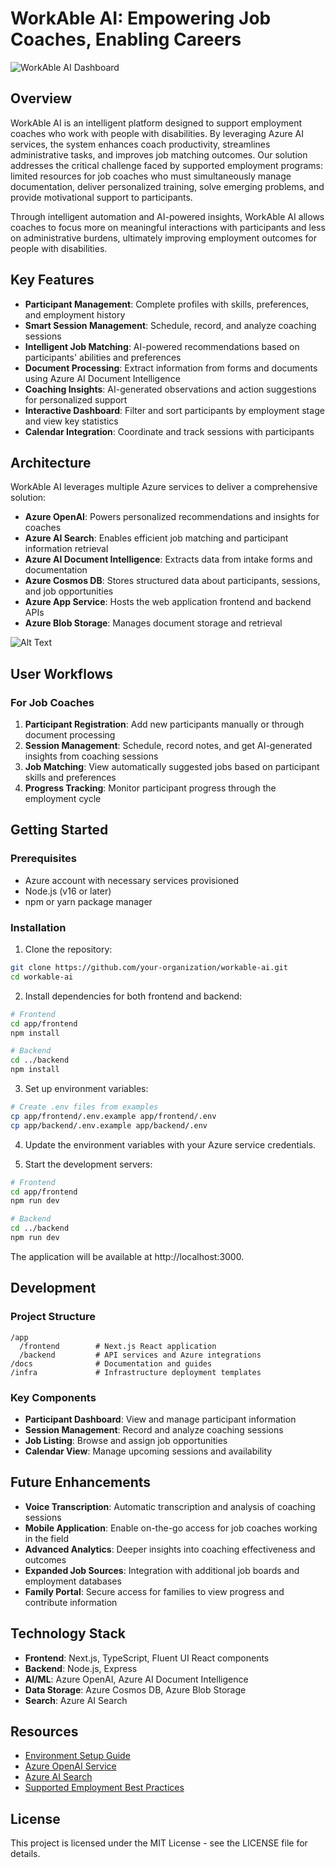 # WorkAble AI: Empowering Job Coaches, Enabling Careers

![WorkAble AI Dashboard](https://placeholder-for-project-screenshot.com)

## Overview

WorkAble AI is an intelligent platform designed to support employment coaches who work with people with disabilities. By leveraging Azure AI services, the system enhances coach productivity, streamlines administrative tasks, and improves job matching outcomes. Our solution addresses the critical challenge faced by supported employment programs: limited resources for job coaches who must simultaneously manage documentation, deliver personalized training, solve emerging problems, and provide motivational support to participants.

Through intelligent automation and AI-powered insights, WorkAble AI allows coaches to focus more on meaningful interactions with participants and less on administrative burdens, ultimately improving employment outcomes for people with disabilities.

## Key Features

- **Participant Management**: Complete profiles with skills, preferences, and employment history
- **Smart Session Management**: Schedule, record, and analyze coaching sessions
- **Intelligent Job Matching**: AI-powered recommendations based on participants' abilities and preferences
- **Document Processing**: Extract information from forms and documents using Azure AI Document Intelligence
- **Coaching Insights**: AI-generated observations and action suggestions for personalized support
- **Interactive Dashboard**: Filter and sort participants by employment stage and view key statistics
- **Calendar Integration**: Coordinate and track sessions with participants

## Architecture

WorkAble AI leverages multiple Azure services to deliver a comprehensive solution:

- **Azure OpenAI**: Powers personalized recommendations and insights for coaches
- **Azure AI Search**: Enables efficient job matching and participant information retrieval
- **Azure AI Document Intelligence**: Extracts data from intake forms and documentation
- **Azure Cosmos DB**: Stores structured data about participants, sessions, and job opportunities
- **Azure App Service**: Hosts the web application frontend and backend APIs
- **Azure Blob Storage**: Manages document storage and retrieval

![Alt Text]((https://github.com/ferDMS/ms-challenge/blob/Jose/ArquitecturaWorkabeAI.png))

## User Workflows

### For Job Coaches

1. **Participant Registration**: Add new participants manually or through document processing
2. **Session Management**: Schedule, record notes, and get AI-generated insights from coaching sessions
3. **Job Matching**: View automatically suggested jobs based on participant skills and preferences
4. **Progress Tracking**: Monitor participant progress through the employment cycle

## Getting Started

### Prerequisites

- Azure account with necessary services provisioned
- Node.js (v16 or later)
- npm or yarn package manager

### Installation

1. Clone the repository:

```bash
git clone https://github.com/your-organization/workable-ai.git
cd workable-ai
```

2. Install dependencies for both frontend and backend:

```bash
# Frontend
cd app/frontend
npm install

# Backend
cd ../backend
npm install
```

3. Set up environment variables:

```bash
# Create .env files from examples
cp app/frontend/.env.example app/frontend/.env
cp app/backend/.env.example app/backend/.env
```

4. Update the environment variables with your Azure service credentials.

5. Start the development servers:

```bash
# Frontend
cd app/frontend
npm run dev

# Backend
cd ../backend
npm run dev
```

The application will be available at http://localhost:3000.

## Development

### Project Structure

```
/app
  /frontend        # Next.js React application
  /backend         # API services and Azure integrations
/docs              # Documentation and guides
/infra             # Infrastructure deployment templates
```

### Key Components

- **Participant Dashboard**: View and manage participant information
- **Session Management**: Record and analyze coaching sessions
- **Job Listing**: Browse and assign job opportunities
- **Calendar View**: Manage upcoming sessions and availability

## Future Enhancements

- **Voice Transcription**: Automatic transcription and analysis of coaching sessions
- **Mobile Application**: Enable on-the-go access for job coaches working in the field
- **Advanced Analytics**: Deeper insights into coaching effectiveness and outcomes
- **Expanded Job Sources**: Integration with additional job boards and employment databases
- **Family Portal**: Secure access for families to view progress and contribute information

## Technology Stack

- **Frontend**: Next.js, TypeScript, Fluent UI React components
- **Backend**: Node.js, Express
- **AI/ML**: Azure OpenAI, Azure AI Document Intelligence
- **Data Storage**: Azure Cosmos DB, Azure Blob Storage
- **Search**: Azure AI Search

## Resources

- [Environment Setup Guide](./docs/environment-setup.md)
- [Azure OpenAI Service](https://learn.microsoft.com/azure/cognitive-services/openai/overview)
- [Azure AI Search](https://learn.microsoft.com/azure/search/search-what-is-azure-search)
- [Supported Employment Best Practices](./docs/supported_employment/)

## License

This project is licensed under the MIT License - see the LICENSE file for details.
